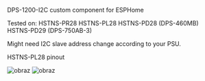 DPS-1200-I2C custom component for ESPHome

Tested on:
HSTNS-PR28
HSTNS-PL28
HSTNS-PD28 (DPS-460MB)
HSTNS-PD29 (DPS-750AB-3)

Might need I2C slave address change according to your PSU.



HSTNS-PL28 pinout

![obraz](https://github.com/kamilzierke/DPS-1200-I2C-ESPHome/assets/67487992/c3ef644c-f94a-4dc3-865b-a7acded75653)
![obraz](https://github.com/kamilzierke/DPS-1200-I2C-ESPHome/assets/67487992/9293c085-1e0b-433f-b1eb-f9780bc2fc03)
